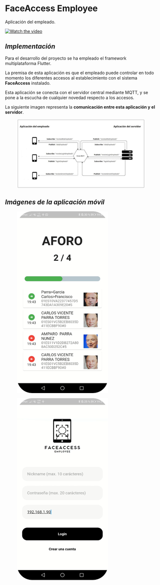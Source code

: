# FaceAccess Employee

Aplicación del empleado.

[![Watch the video](https://img.youtube.com/vi/f7eQWmuP7Lg/0.jpg)](https://youtu.be/f7eQWmuP7Lg)

## *Implementación*

Para el desarrollo del proyecto se ha empleado el framework multiplataforma Flutter.

La premisa de esta aplicación es que el empleado puede controlar en todo momento los diferentes accesos al establecimiento con el sistema **FaceAccess** instalado.

Esta aplicación se conecta con el servidor central mediante MQTT, y se pone a la escucha de cualquier novedad respecto a los accesos.

La siguiente imagen representa la **comunicación entre esta aplicación y el servidor**.

<figure>
  <img
  src="./images/arch2.png"
  alt="Arquitectura.">
</figure>


## *Imágenes de la aplicación móvil*

<figure>
  <img
  src="./images/image1.png"
  width="300" height="600"
  alt="Inicio de la aplicación.">
</figure>

<figure>
  <img
  src="./images/image2.png"
  width="300" height="600"
  alt="Panel central.">
</figure>
